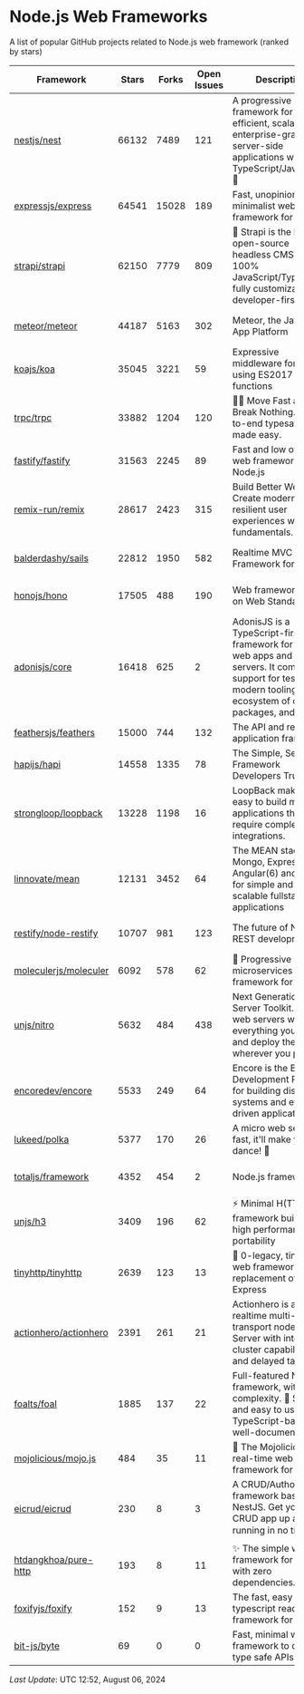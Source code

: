 # Node.js Web Frameworks
A list of popular GitHub projects related to Node.js web framework (ranked by stars)


| Framework | Stars | Forks | Open Issues | Description | Last Update | License |
| --------- | ----- | ----- | ----------- | ----------- | ----------- | ------- |
| [nestjs/nest](https://github.com/nestjs/nest) | 66132 | 7489 | 121 | A progressive Node.js framework for building efficient, scalable, and enterprise-grade server-side applications with TypeScript/JavaScript 🚀 | August 06, 2024 | MIT License |
| [expressjs/express](https://github.com/expressjs/express) | 64541 | 15028 | 189 | Fast, unopinionated, minimalist web framework for node. | July 28, 2024 | MIT License |
| [strapi/strapi](https://github.com/strapi/strapi) | 62150 | 7779 | 809 | 🚀 Strapi is the leading open-source headless CMS. It’s 100% JavaScript/TypeScript, fully customizable and developer-first. | August 06, 2024 | Other |
| [meteor/meteor](https://github.com/meteor/meteor) | 44187 | 5163 | 302 | Meteor, the JavaScript App Platform | August 01, 2024 | Other |
| [koajs/koa](https://github.com/koajs/koa) | 35045 | 3221 | 59 | Expressive middleware for node.js using ES2017 async functions | June 28, 2024 | MIT License |
| [trpc/trpc](https://github.com/trpc/trpc) | 33882 | 1204 | 120 | 🧙‍♀️  Move Fast and Break Nothing. End-to-end typesafe APIs made easy.  | August 02, 2024 | MIT License |
| [fastify/fastify](https://github.com/fastify/fastify) | 31563 | 2245 | 89 | Fast and low overhead web framework, for Node.js | August 05, 2024 | Other |
| [remix-run/remix](https://github.com/remix-run/remix) | 28617 | 2423 | 315 | Build Better Websites. Create modern, resilient user experiences with web fundamentals. | August 05, 2024 | MIT License |
| [balderdashy/sails](https://github.com/balderdashy/sails) | 22812 | 1950 | 582 | Realtime MVC Framework for Node.js | May 17, 2024 | MIT License |
| [honojs/hono](https://github.com/honojs/hono) | 17505 | 488 | 190 | Web framework built on Web Standards | August 06, 2024 | MIT License |
| [adonisjs/core](https://github.com/adonisjs/core) | 16418 | 625 | 2 | AdonisJS is a TypeScript-first web framework for building web apps and API servers. It comes with support for testing, modern tooling, an ecosystem of official packages, and more. | June 26, 2024 | MIT License |
| [feathersjs/feathers](https://github.com/feathersjs/feathers) | 15000 | 744 | 132 | The API and real-time application framework | July 10, 2024 | MIT License |
| [hapijs/hapi](https://github.com/hapijs/hapi) | 14558 | 1335 | 78 | The Simple, Secure Framework Developers Trust | July 04, 2024 | Other |
| [strongloop/loopback](https://github.com/strongloop/loopback) | 13228 | 1198 | 16 | LoopBack makes it easy to build modern applications that require complex integrations. | March 06, 2021 | Other |
| [linnovate/mean](https://github.com/linnovate/mean) | 12131 | 3452 | 64 | The MEAN stack uses Mongo, Express, Angular(6) and Node for simple and scalable fullstack js applications | July 09, 2023 |  |
| [restify/node-restify](https://github.com/restify/node-restify) | 10707 | 981 | 123 | The future of Node.js REST development | January 27, 2024 | MIT License |
| [moleculerjs/moleculer](https://github.com/moleculerjs/moleculer) | 6092 | 578 | 62 | :rocket: Progressive microservices framework for Node.js | July 28, 2024 | MIT License |
| [unjs/nitro](https://github.com/unjs/nitro) | 5632 | 484 | 438 | Next Generation Server Toolkit. Create web servers with everything you need and deploy them wherever you prefer. | August 01, 2024 | MIT License |
| [encoredev/encore](https://github.com/encoredev/encore) | 5533 | 249 | 64 | Encore is the Backend Development Platform for building distributed systems and event-driven applications. | August 05, 2024 | Mozilla Public License 2.0 |
| [lukeed/polka](https://github.com/lukeed/polka) | 5377 | 170 | 26 | A micro web server so fast, it'll make you dance! :dancers: | June 23, 2024 | MIT License |
| [totaljs/framework](https://github.com/totaljs/framework) | 4352 | 454 | 2 | Node.js framework | March 22, 2024 | Other |
| [unjs/h3](https://github.com/unjs/h3) | 3409 | 196 | 62 | ⚡️ Minimal H(TTP) framework built for high performance and portability  | July 25, 2024 | MIT License |
| [tinyhttp/tinyhttp](https://github.com/tinyhttp/tinyhttp) | 2639 | 123 | 13 | 🦄 0-legacy, tiny & fast web framework as a replacement of Express | July 29, 2024 | MIT License |
| [actionhero/actionhero](https://github.com/actionhero/actionhero) | 2391 | 261 | 21 | Actionhero is a realtime multi-transport nodejs API Server with integrated cluster capabilities and delayed tasks | August 05, 2024 | Apache License 2.0 |
| [foalts/foal](https://github.com/foalts/foal) | 1885 | 137 | 22 | Full-featured Node.js framework, with no complexity. 🚀 Simple and easy to use, TypeScript-based and well-documented. | July 30, 2024 | MIT License |
| [mojolicious/mojo.js](https://github.com/mojolicious/mojo.js) | 484 | 35 | 11 | :unicorn: The Mojolicious real-time web framework for Node.js | July 20, 2024 | MIT License |
| [eicrud/eicrud](https://github.com/eicrud/eicrud) | 230 | 8 | 3 | A CRUD/Authorization framework based on NestJS. Get your CRUD app up and running in no time! ⚙️🔒 | July 26, 2024 | MIT License |
| [htdangkhoa/pure-http](https://github.com/htdangkhoa/pure-http) | 193 | 8 | 11 | ✨ The simple web framework for Node.js with zero dependencies. | May 14, 2024 | MIT License |
| [foxifyjs/foxify](https://github.com/foxifyjs/foxify) | 152 | 9 | 13 | The fast, easy to use & typescript ready web framework for Node.js | June 24, 2023 | MIT License |
| [bit-js/byte](https://github.com/bit-js/byte) | 69 | 0 | 0 | Fast, minimal web framework to create type safe APIs | August 03, 2024 |  |

*Last Update*: UTC 12:52, August 06, 2024